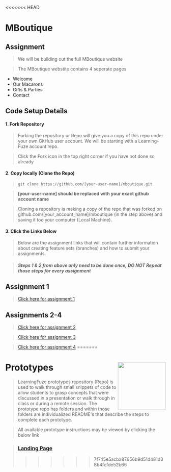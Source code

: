 <<<<<<< HEAD
# MBoutique

## Assignment
> We will be building out the full MBoutique website

> The MBoutique webstite contains 4 seperate pages
  - Welcome
  - Our Macarons
  - Gifts & Parties
  - Contact

## Code Setup Details

#### 1. Fork Repository
> Forking the repository or Repo will give you a copy of this repo under your own GitHub user account. We will be starting with a Learning-Fuze account repo.

> Click the Fork icon in the top right corner if you have not done so already

#### 2. Copy locally (Clone the Repo)
> `git clone https://github.com/[your-user-name]/mboutique.git`

> <b>[your-user-name] should be replaced with your exact github account name</b>

> Cloning a repository is making a copy of the repo that was forked on github.com/[your_account_name]/mboutique (in the step above) and saving it too your computer (Local Machine).

#### 3. Click the Links Below
> Below are the assignment links that will contain further information about creating feature sets (branches) and how to submit your assignments.

> ##### Steps 1 & 2 from above only need to be done once, *DO NOT* Repeat those steps for every assignment 

## Assignment 1
> <a href="https://github.com/Learning-Fuze/mboutique/tree/assignment_1" target="_blank">Click here for assignment 1</a>

## Assignments 2-4
> <a href="https://github.com/Learning-Fuze/mboutique/tree/assignment_2" target="_blank">Click here for assignment 2</a>

> <a href="https://github.com/Learning-Fuze/mboutique/tree/assignment_3" target="_blank">Click here for assignment 3</a>

> <a href="https://github.com/Learning-Fuze/mboutique/tree/assignment_4" target="_blank">Click here for assignment 4</a>
=======
# Prototypes <img align="right" src="https://github.com/Learning-Fuze/prototypes_C8/blob/assets/assets/images/logos/LF_LOGO.png?raw=true" width="150">

> LearningFuze prototypes repository (Repo) is used to walk through small snippets of code to allow students to grasp concepts that were discussed in a presentation or walk through in class or during a remote session. The prototype repo has folders and within those folders are individualized README's that describe the steps to complete each prototype.

> All available prototype instructions may be viewed by clicking the below link

> ### <a href="http://learning-fuze.github.io/prototypes_C8/#/" target="_blank">Landing Page</a>
>>>>>>> 7f745e5acba87656b9d51d481d38b4fcfde52b66
